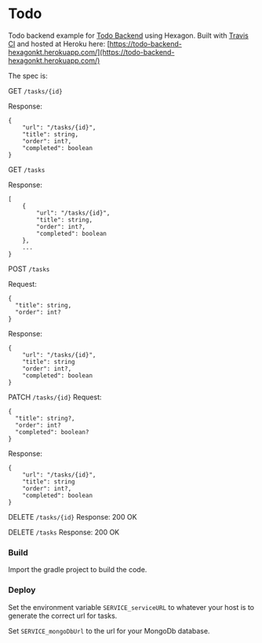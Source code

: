 
# Todo

Todo backend example for [Todo Backend](http://www.todobackend.com/index.html) using Hexagon. Built 
with [Travis CI](https://travis-ci.org) and hosted at Heroku here: 
[https://todo-backend-hexagonkt.herokuapp.com/](https://todo-backend-hexagonkt.herokuapp.com/)

The spec is:

GET `/tasks/{id}`

Response:
```
{
    "url": "/tasks/{id}",
    "title": string,
    "order": int?,
    "completed": boolean
}
```

GET `/tasks`

Response:
```
[
    {
        "url": "/tasks/{id}",
        "title": string,
        "order": int?,
        "completed": boolean
    },
    ...
}
```

POST `/tasks`

Request:
```
{
  "title": string,
  "order": int?
}
```

Response:
```
{
    "url": "/tasks/{id}",
    "title": string
    "order": int?,
    "completed": boolean
}
```

PATCH `/tasks/{id}`
Request:
```
{
  "title": string?,
  "order": int?
  "completed": boolean?
}
```

Response:
```
{
    "url": "/tasks/{id}",
    "title": string
    "order": int?,
    "completed": boolean
}
```
DELETE `/tasks/{id}`
Response: 200 OK

DELETE `/tasks`
Response: 200 OK



### Build
Import the gradle project to build the code.

### Deploy

Set the environment variable `SERVICE_serviceURL` to whatever your host is 
to generate the correct url for tasks.

Set `SERVICE_mongoDbUrl` to the url for your MongoDb database.
